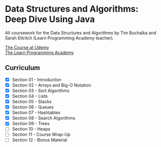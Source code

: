 # Data Structures and Algorithms: Deep Dive Using Java
All coursework for the Data Structures and Algorithms by Tim Buchalka and Sarah Ettritch (Learn Programming Academy teacher).

[The Course at Udemy](https://www.udemy.com/course/data-structures-and-algorithms-deep-dive-using-java)   
[The Learn Programming Academy](http://learnprogramming.academy)

## Curriculum

- [x] Section 01 - Introduction
- [x] Section 02 - Arrays and Big-O Notation
- [x] Section 03 - Sort Algorithms
- [x] Section 04 - Lists
- [x] Section 05 - Stacks
- [x] Section 06 - Queues
- [x] Section 07 - Hashtables
- [x] Section 08 - Search Algorithms
- [x] Section 09 - Trees
- [ ] Section 10 - Heaps
- [ ] Section 11 - Course Wrap-Up
- [ ] Section 12 - Bonus Material
